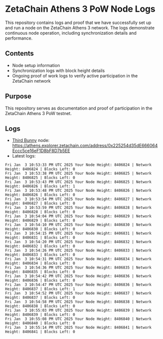 # ZetaChain Athens 3 PoW Node Logs
This repository contains logs and proof that we have successfully set up and run a node on the ZetaChain Athens 3 network. The logs demonstrate continuous node operation, including synchronization details and performance.

## Contents
- Node setup information
- Synchronization logs with block height details
- Ongoing proof of work logs to verify active participation in the ZetaChain network

## Purpose
This repository serves as documentation and proof of participation in the ZetaChain Athens 3 PoW testnet.

## Logs

- [Third Bunny](https://thirdbunny.xyz/) node: https://athens.explorer.zetachain.com/address/0x225254d35dE666064Eccc5ce16eF1D8bF8D7b5EE
- Latest logs:
```
Fri Jan  3 10:53:33 PM UTC 2025 Your Node Height: 8406824 | Network Height: 8406824 | Blocks Left: 0
Fri Jan  3 10:53:38 PM UTC 2025 Your Node Height: 8406825 | Network Height: 8406825 | Blocks Left: 0
Fri Jan  3 10:53:43 PM UTC 2025 Your Node Height: 8406825 | Network Height: 8406826 | Blocks Left: 1
Fri Jan  3 10:53:48 PM UTC 2025 Your Node Height: 8406826 | Network Height: 8406826 | Blocks Left: 0
Fri Jan  3 10:53:54 PM UTC 2025 Your Node Height: 8406827 | Network Height: 8406827 | Blocks Left: 0
Fri Jan  3 10:53:59 PM UTC 2025 Your Node Height: 8406828 | Network Height: 8406828 | Blocks Left: 0
Fri Jan  3 10:54:04 PM UTC 2025 Your Node Height: 8406829 | Network Height: 8406829 | Blocks Left: 0
Fri Jan  3 10:54:10 PM UTC 2025 Your Node Height: 8406830 | Network Height: 8406830 | Blocks Left: 0
Fri Jan  3 10:54:15 PM UTC 2025 Your Node Height: 8406831 | Network Height: 8406831 | Blocks Left: 0
Fri Jan  3 10:54:20 PM UTC 2025 Your Node Height: 8406832 | Network Height: 8406832 | Blocks Left: 0
Fri Jan  3 10:54:26 PM UTC 2025 Your Node Height: 8406833 | Network Height: 8406833 | Blocks Left: 0
Fri Jan  3 10:54:31 PM UTC 2025 Your Node Height: 8406834 | Network Height: 8406834 | Blocks Left: 0
Fri Jan  3 10:54:36 PM UTC 2025 Your Node Height: 8406835 | Network Height: 8406835 | Blocks Left: 0
Fri Jan  3 10:54:42 PM UTC 2025 Your Node Height: 8406836 | Network Height: 8406836 | Blocks Left: 0
Fri Jan  3 10:54:47 PM UTC 2025 Your Node Height: 8406836 | Network Height: 8406837 | Blocks Left: 1
Fri Jan  3 10:54:52 PM UTC 2025 Your Node Height: 8406837 | Network Height: 8406837 | Blocks Left: 0
Fri Jan  3 10:54:58 PM UTC 2025 Your Node Height: 8406838 | Network Height: 8406838 | Blocks Left: 0
Fri Jan  3 10:55:03 PM UTC 2025 Your Node Height: 8406839 | Network Height: 8406839 | Blocks Left: 0
Fri Jan  3 10:55:08 PM UTC 2025 Your Node Height: 8406840 | Network Height: 8406840 | Blocks Left: 0
Fri Jan  3 10:55:14 PM UTC 2025 Your Node Height: 8406841 | Network Height: 8406841 | Blocks Left: 0
```
